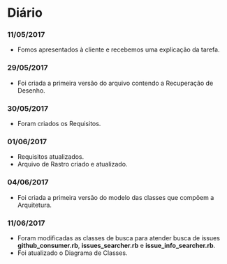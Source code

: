 # Diário #

### 11/05/2017 ###

- Fomos apresentados à cliente e recebemos uma explicação da tarefa.

### 29/05/2017 ###

- Foi criada a primeira versão do arquivo contendo a Recuperação de Desenho.

### 30/05/2017 ###

- Foram criados os Requisitos.

### 01/06/2017 ###

- Requisitos atualizados.
- Arquivo de Rastro criado e atualizado.

### 04/06/2017 ###

- Foi criada a primeira versão do modelo das classes que compõem a Arquitetura.

### 11/06/2017 ###

- Foram modificadas as classes de busca para atender busca de issues **github_consumer.rb**, **issues_searcher.rb** e **issue_info_searcher.rb**.
- Foi atualizado o Diagrama de Classes.
